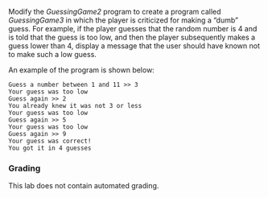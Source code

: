 Modify the *GuessingGame2* program to create a program called *GuessingGame3* in which the player is criticized for making a “dumb” guess. For example, if the player guesses that the random number is 4 and is told that the guess is too low, and then the player subsequently makes a guess lower than 4, display a message that the user should have known not to make such a low guess.

An example of the program is shown below:
```
Guess a number between 1 and 11 >> 3
Your guess was too low
Guess again >> 2
You already knew it was not 3 or less
Your guess was too low
Guess again >> 5
Your guess was too low
Guess again >> 9
Your guess was correct!
You got it in 4 guesses
```

### Grading
This lab does not contain automated grading.